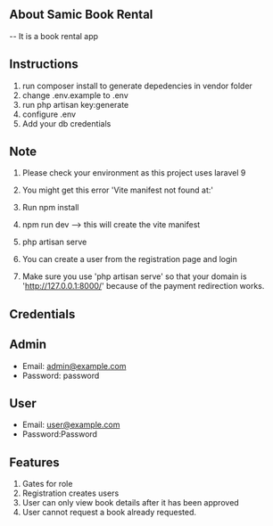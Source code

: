 

## About Samic Book Rental

-- It is a book rental app

## Instructions
1. run composer install to generate depedencies in vendor folder
2. change .env.example to .env
3. run php artisan key:generate
4. configure .env
5. Add your db credentials



## Note
1. Please check your environment as this project uses laravel 9 

2.  You might get this error 'Vite manifest not found at:' 
   1. Run npm install

   2. npm run dev --> this will create the vite manifest

   3. php artisan serve

3. You can create a user from the registration page and login
4. Make sure you use 'php artisan serve' so that your domain is 'http://127.0.0.1:8000/' because of the payment redirection works.


## Credentials

   ## Admin
   - Email: admin@example.com
   - Password: password

   ## User
   - Email: user@example.com
   - Password:Password

## Features
1. Gates for role
2. Registration creates users
3. User can only view book details after it has been approved
4. User cannot request a book already requested.